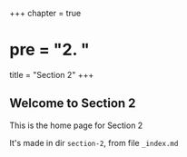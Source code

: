 +++
chapter = true
# pre = "<b>2. </b>"
title = "Section 2"
+++

## Welcome to Section 2

This is the home page for Section 2 

It's made in dir `section-2`, from file `_index.md`